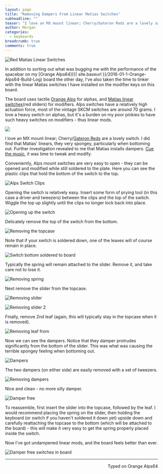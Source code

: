 ```yaml
---
layout: page
title: "Removing Dampers From Linear Matias Switches"
subheadline: ""
teaser: "I love an MX mount linear; Cherry/Gateron Reds are a lovely switch. I did find that Matias' linears, they very spongey, particularly when bottoming out. Further investigation revealed to me that Matias installs dampers. Cue the music, it was time to tweak and modify."
author: Morgan
categories:
  - keyboards
breadcrumb: true
comments: true
---
```

![Red Matias Linear Switches](http://imgur.com/Kz0vJW7.jpg)

In addition to sorting out what was bugging me with the performance of the spacebar on my [Orange Alps64]({{ site.baseurl }}/2016-01-1-Orange-Alps64-Build-Log) board the other day, I've also taken the time to tinker with the linear Matias switches I have installed on the modifier keys on this board.

The board uses tactile [Orange Alps](https://deskthority.net/wiki/Alps_SKCM_Orange) for alphas, and [Matias linear switches](http://matias.ca/switches/linear/)(red sliders) for modifiers. Alps switches have a relatively high actuation force, most of the vintage SKCM switches are around 70 grams. I love a heavy switch on alphas, but it's a burden on my poor pinkies to have such heavy switches on modifiers - thus linear mods.

![](http://imgur.com/foItOtn.jpg)

I love an MX mount linear; Cherry/[Gateron Reds](https://deskthority.net/wiki/Gateron_KS-3_series) are a lovely switch. I did find that Matias' linears, they very spongey, particularly when bottoming out. Further investigation revealed to me that Matias installs dampers. [Cue the music](https://www.youtube.com/watch?v=MbsuAbTTsV8), it was time to tweak and modify.

Conveniently, Alps mount switches are very easy to open - they can be opened and modified while still soldered to the plate. Here you can see the plastic clips that hold the bottom of the switch to the top.

![Alps Switch Clips](http://imgur.com/V622EnT.jpg)

Opening the switch is relatively easy. Insert some form of prying tool (in this case a driver and tweezers) between the clips and the top of the switch. Wiggle the top up slightly until the clips no longer lock back into place.

![Opening up the switch](http://imgur.com/uvYEls8.jpg)

Delicately remove the top of the switch from the bottom.

![Removing the topcase](http://imgur.com/wnrhXTK.jpg)

Note that if your switch is soldered down, one of the leaves will of course remain in place.

![Switch bottom soldered to board](http://imgur.com/pTiiWMo.jpg)

Typically the spring will remain attached to the slider. Remove it, and take care not to lose it.

![Removing spring](http://imgur.com/NTv88RT.jpg)

Next remove the slider from the topcase.

![Removing slider](http://imgur.com/2NqmSu2.jpg)

![Removing slider 2](http://imgur.com/BGtuXlT.jpg)

Finally, remove 2nd leaf (again, this will typically stay in the topcase when it is removed).

![Removing leaf from ](http://imgur.com/ThrdyEp.jpg)

Now we can see the dampers. Notice that they damper protrudes significantly from the bottom of the slider. This was what was causing the terrible spongey feeling when bottoming out.

![Dampers](http://imgur.com/eJrOwf1.jpg)

The two dampers (on either side) are easily removed with a set of tweezers.

![Removing dampers](http://imgur.com/85VKHX3.jpg)

Nice and clean - no more silly damper.

![Damper free](http://imgur.com/3H8QjEa.jpg)

To reassemble, first insert the slider into the topcase, followed by the leaf. I would recommend placing the spring on the slider, then holding the keyboard (or switch if you haven't soldered it down yet) upside down and carefully reattaching the topcase to the bottom (which will be attached to the board) - this will make it very easy to get the spring properly placed inside the switch.

Now I've got undampened linear mods, and the board feels better than ever.

![Damper free switches in board](http://imgur.com/4SQuqgg.jpg)

---
<p align="right">Typed on Orange Alps64</p>
